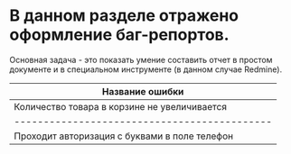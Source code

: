 # В данном разделе отражено оформление баг-репортов. 
Основная задача - это показать умение составить отчет в простом документе и в специальном инструменте (в данном случае Redmine).

|Название ошибки                              |
|------------------------                     |
|Количество товара в корзине не увеличивается |
|-------------------------------------------- |
|Проходит авторизация с буквами в поле телефон|



